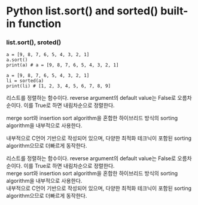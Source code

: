 <h1>Python list.sort() and sorted() built-in function</h1>

<h3>list.sort(), sroted()</h3>

```
a = [9, 8, 7, 6, 5, 4, 3, 2, 1]
a.sort()
print(a) # a = [9, 8, 7, 6, 5, 4, 3, 2, 1]

a = [9, 8, 7, 6, 5, 4, 3, 2, 1]
li = sorted(a)
print(li) # [1, 2, 3, 4, 5, 6, 7, 8, 9]
```

<p>리스트를 정렬하는 함수이다. reverse argument의 default value는 False로 오름차순이다. 이를 True로 하면 내림차순으로 정렬한다.</p>
<p>merge sort와 insertion sort algorithm을 혼합한 하이브리드 방식의 sorting algorithm을 내부적으로 사용한다.</p>
<p>내부적으로 C언어 기반으로 작성되어 있으며, 다양한 최적화 테크닉이 포함된 sorting algorithm으므로 더빠르게 동작한다.</p>

<p>리스트를 정렬하는 함수이다. reverse argument의 default value는 False로 오름차순이다. 이를 True로 하면 내림차순으로 정렬한다.<br>
merge sort와 insertion sort algorithm을 혼합한 하이브리드 방식의 sorting algorithm을 내부적으로 사용한다.<br>
내부적으로 C언어 기반으로 작성되어 있으며, 다양한 최적화 테크닉이 포함된 sorting algorithm으므로 더빠르게 동작한다.</p>

